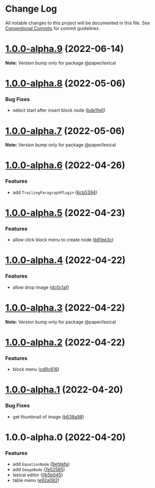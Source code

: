 # Change Log

All notable changes to this project will be documented in this file.
See [Conventional Commits](https://conventionalcommits.org) for commit guidelines.

# [1.0.0-alpha.9](https://github.com/li-yechao/paper/compare/@paper/lexical@1.0.0-alpha.8...@paper/lexical@1.0.0-alpha.9) (2022-06-14)

**Note:** Version bump only for package @paper/lexical

# [1.0.0-alpha.8](https://github.com/li-yechao/paper/compare/@paper/lexical@1.0.0-alpha.7...@paper/lexical@1.0.0-alpha.8) (2022-05-06)

### Bug Fixes

- select start after insert block node ([bde1fe0](https://github.com/li-yechao/paper/commit/bde1fe098ab83100457f2bd450fe164d33c6fd56))

# [1.0.0-alpha.7](https://github.com/li-yechao/paper/compare/@paper/lexical@1.0.0-alpha.6...@paper/lexical@1.0.0-alpha.7) (2022-05-06)

**Note:** Version bump only for package @paper/lexical

# [1.0.0-alpha.6](https://github.com/li-yechao/paper/compare/@paper/lexical@1.0.0-alpha.5...@paper/lexical@1.0.0-alpha.6) (2022-04-26)

### Features

- add `TrailingParagraphPlugin` ([6cb5394](https://github.com/li-yechao/paper/commit/6cb5394fd5b582bae0519635cea4f243caf55915))

# [1.0.0-alpha.5](https://github.com/li-yechao/paper/compare/@paper/lexical@1.0.0-alpha.4...@paper/lexical@1.0.0-alpha.5) (2022-04-23)

### Features

- allow click block menu to create node ([b81ee3c](https://github.com/li-yechao/paper/commit/b81ee3c9d3675b83c085a4fd3562f32fca975077))

# [1.0.0-alpha.4](https://github.com/li-yechao/paper/compare/@paper/lexical@1.0.0-alpha.3...@paper/lexical@1.0.0-alpha.4) (2022-04-22)

### Features

- allow drop image ([dc0c1af](https://github.com/li-yechao/paper/commit/dc0c1afd30ed4dacb6d75a701ee8821a01416077))

# [1.0.0-alpha.3](https://github.com/li-yechao/paper/compare/@paper/lexical@1.0.0-alpha.2...@paper/lexical@1.0.0-alpha.3) (2022-04-22)

**Note:** Version bump only for package @paper/lexical

# [1.0.0-alpha.2](https://github.com/li-yechao/paper/compare/@paper/lexical@1.0.0-alpha.1...@paper/lexical@1.0.0-alpha.2) (2022-04-22)

### Features

- block menu ([cd9c616](https://github.com/li-yechao/paper/commit/cd9c6168fe0b8618c9f0df16312ebfc5e5d6d656))

# [1.0.0-alpha.1](https://github.com/li-yechao/paper/compare/@paper/lexical@1.0.0-alpha.0...@paper/lexical@1.0.0-alpha.1) (2022-04-20)

### Bug Fixes

- get thumbnail of image ([b638a98](https://github.com/li-yechao/paper/commit/b638a980728650a4ba2a7a420a932ec78e122f90))

# 1.0.0-alpha.0 (2022-04-20)

### Features

- add `EquationNode` ([9efdefa](https://github.com/li-yechao/paper/commit/9efdefa32e07187be6496118f9929b8f83853a5e))
- add `ImageNode` ([7e52585](https://github.com/li-yechao/paper/commit/7e52585d54884c83c46d6e0e5344228317647992))
- lexical editor ([0b5b045](https://github.com/li-yechao/paper/commit/0b5b045b14bb69e3373ef98fc4e3ee3dcf13cea9))
- table menu ([e92a082](https://github.com/li-yechao/paper/commit/e92a082a3d731dbf82db376db3f948fcec48a62d))
